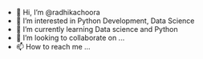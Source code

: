 - 👋 Hi, I’m @radhikachoora
- 👀 I’m interested in Python Development, Data Science
- 🌱 I’m currently learning Data science and Python
- 💞️ I’m looking to collaborate on ...
- 📫 How to reach me ...

<!---
radhikachoora/radhikachoora is a ✨ special ✨ repository because its `README.md` (this file) appears on your GitHub profile.
You can click the Preview link to take a look at your changes.
--->
